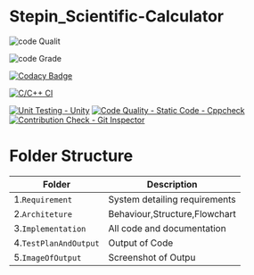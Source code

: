 # Stepin_Scientific-Calculator

![code Qualit](https://www.code-inspector.com/project/28094/score/svg)

![code Grade](https://www.code-inspector.com/project/28094/status/svg)

[![Codacy Badge](https://app.codacy.com/project/badge/Grade/970d2b7bf03046c0b766ce48a143846b)](https://www.codacy.com/gh/prathameshpatil505/Stepin_Scientific-Calculator/dashboard?utm_source=github.com&amp;utm_medium=referral&amp;utm_content=prathameshpatil505/Stepin_Scientific-Calculator&amp;utm_campaign=Badge_Grade)

[![C/C++ CI](https://github.com/prathameshpatil505/Stepin_Scientific-Calculator/actions/workflows/c-cpp.yml/badge.svg)](https://github.com/prathameshpatil505/Stepin_Scientific-Calculator/actions/workflows/c-cpp.yml)

[![Unit Testing - Unity](https://github.com/prathameshpatil505/Stepin_Scientific-Calculator/actions/workflows/unity.yml/badge.svg)](https://github.com/prathameshpatil505/Stepin_Scientific-Calculator/actions/workflows/unity.yml)
[![Code Quality - Static Code - Cppcheck](https://github.com/prathameshpatil505/Stepin_Scientific-Calculator/actions/workflows/cppcheck.yml/badge.svg)](https://github.com/prathameshpatil505/Stepin_Scientific-Calculator/actions/workflows/cppcheck.yml)
[![Contribution Check - Git Inspector](https://github.com/prathameshpatil505/Stepin_Scientific-Calculator/actions/workflows/gitinspector.yml/badge.svg)](https://github.com/prathameshpatil505/Stepin_Scientific-Calculator/actions/workflows/gitinspector.yml)

# Folder Structure
|Folder        |Description |
|-------------|-----------|
|1.`Requirement`|System detailing requirements|
|2.`Architeture`|Behaviour,Structure,Flowchart|
|3.`Implementation`|All code and documentation|
|4.`TestPlanAndOutput`|Output of Code|
|5.`ImageOfOutput`|Screenshot of Outpu
